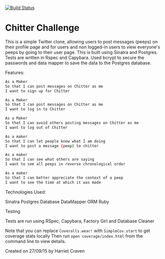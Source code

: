 [![Build Status](https://travis-ci.org/harrietc52/chitter-challenge.svg)](https://travis-ci.org/harrietc52/chitter-challenge)

Chitter Challenge
=================

This is a simple Twitter clone, allowing users to post messages (peeps) on their profile page and for users and non logged-in users to view everyone's peeps by going to their user page. This is built using Sinatra and Postgres. Tests are written in Rspec and Capybara. Used bcrypt to secure the passwords and data mapper to save the data to the Postgres database.

Features:

```sh
As a Maker
So that I can post messages on Chitter as me
I want to sign up for Chitter

As a Maker
So that I can post messages on Chitter as me
I want to log in to Chitter

As a Maker
So that I can avoid others posting messages on Chitter as me
I want to log out of Chitter

As a maker
So that I can let people know what I am doing  
I want to post a message (peep) to chitter

As a maker
So that I can see what others are saying  
I want to see all peeps in reverse chronological order

As a maker
So that I can better appreciate the context of a peep
I want to see the time at which it was made
```

Technologies Used:

Sinatra
Postgres Database
DataMapper ORM
Ruby


Testing

Tests are run using RSpec, Capybara, Factory Girl and Database Cleaner


Note that you can replace `Coveralls.wear!` with  `SimpleCov.start` to get coverage stats locally
Then run `open coverage/index.html` from the command line to view details.

Created on 27/09/15 by Harriet Craven
